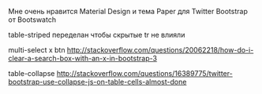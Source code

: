 Мне очень нравится Material Design и тема Paper для Twitter Bootstrap от Bootswatch

table-striped переделан чтобы скрытые tr  не влияли


multi-select x btn
http://stackoverflow.com/questions/20062218/how-do-i-clear-a-search-box-with-an-x-in-bootstrap-3



table-collapse
http://stackoverflow.com/questions/16389775/twitter-bootstrap-use-collapse-js-on-table-cells-almost-done